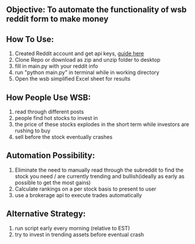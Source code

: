 ## Objective: To automate the functionality of wsb reddit form to make money

## How To Use:

1. Created Reddit account and get api keys, [guide here](https://towardsdatascience.com/how-to-use-the-reddit-api-in-python-5e05ddfd1e5c)
2. Clone Repo or download as zip and unzip folder to desktop
3. fill in main.py with your reddit info 
4. run "python main.py" in terminal while in working directory
5. Open the wsb simplified Excel sheet for results

## How People Use WSB:

1. read through different posts
2. people find hot stocks to invest in 
3. the price of these stocks explodes in the short term while investors are rushing to buy
4. sell before the stock eventually crashes


## Automation Possibility:

1. Eliminate the need to manually read through the subreddit to find the stock you need
/ are currently trending and bullish(ideally as early as possible to get the most gains)
2. Calculate rankings on a per stock basis to present to user
3. use a brokerage api to execute trades automatically


## Alternative Strategy:

1. run script early every morning (relative to EST)
2. try to invest in trending assets before eventual crash 










